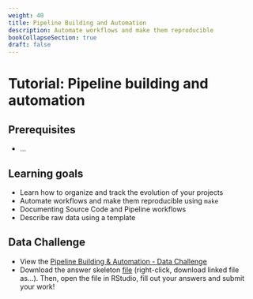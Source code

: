```yaml
---
weight: 40
title: Pipeline Building and Automation
description: Automate workflows and make them reproducible
bookCollapseSection: true
draft: false
---
```


# Tutorial: Pipeline building and automation

## Prerequisites
* ...

## Learning goals

* Learn how to organize and track the evolution of your projects
* Automate workflows and make them reproducible using `make`
* Documenting Source Code and Pipeline workflows
* Describe raw data using a template

## Data Challenge
- View the [Pipeline Building & Automation - Data Challenge](pipeline-building-automation.html)
- Download the answer skeleton [file](pipeline-building-automation-skeleton.R) (right-click, download linked file as...). Then, open the file in RStudio, fill out your answers and submit your work!

